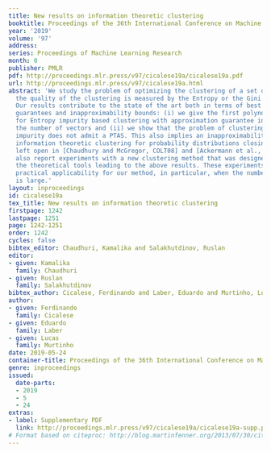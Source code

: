 ```yaml
---
title: New results on information theoretic clustering
booktitle: Proceedings of the 36th International Conference on Machine Learning
year: '2019'
volume: '97'
address: 
series: Proceedings of Machine Learning Research
month: 0
publisher: PMLR
pdf: http://proceedings.mlr.press/v97/cicalese19a/cicalese19a.pdf
url: http://proceedings.mlr.press/v97/cicalese19a.html
abstract: 'We study the problem of optimizing the clustering of a set of vectors when
  the quality of the clustering is measured by the Entropy or the Gini impurity measure.
  Our results contribute to the state of the art both in terms of best known approximation
  guarantees and inapproximability bounds: (i) we give the first polynomial time algorithm
  for Entropy impurity based clustering with approximation guarantee independent of
  the number of vectors and (ii) we show that the problem of clustering based on entropy
  impurity does not admit a PTAS. This also implies an inapproximability result in
  information theoretic clustering for probability distributions closing a problem
  left open in [Chaudhury and McGregor, COLT08] and [Ackermann et al., ECCC11]. We
  also report experiments with a new clustering method that was designed on top of
  the theoretical tools leading to the above results. These experiments suggest a
  practical applicability for our method, in particular, when the number of clusters
  is large.'
layout: inproceedings
id: cicalese19a
tex_title: New results on information theoretic clustering
firstpage: 1242
lastpage: 1251
page: 1242-1251
order: 1242
cycles: false
bibtex_editor: Chaudhuri, Kamalika and Salakhutdinov, Ruslan
editor:
- given: Kamalika
  family: Chaudhuri
- given: Ruslan
  family: Salakhutdinov
bibtex_author: Cicalese, Ferdinando and Laber, Eduardo and Murtinho, Lucas
author:
- given: Ferdinando
  family: Cicalese
- given: Eduardo
  family: Laber
- given: Lucas
  family: Murtinho
date: 2019-05-24
container-title: Proceedings of the 36th International Conference on Machine Learning
genre: inproceedings
issued:
  date-parts:
  - 2019
  - 5
  - 24
extras:
- label: Supplementary PDF
  link: http://proceedings.mlr.press/v97/cicalese19a/cicalese19a-supp.pdf
# Format based on citeproc: http://blog.martinfenner.org/2013/07/30/citeproc-yaml-for-bibliographies/
---
```

